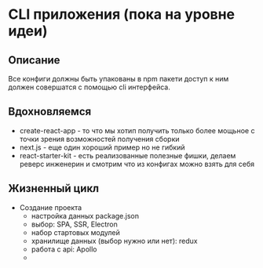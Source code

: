 # CLI приложения (пока на уровне идеи)

## Описание

Все конфиги должны быть упакованы в npm пакети доступ к ним должен совершатся с помощью cli интерфейса.

## Вдохновляемся

* create-react-app - то что мы хотип получить только более мощьное с точки зрения возможностей получения сборки
* next.js - еще один хороший пример но не гибкий
* react-starter-kit - есть реализованные полезные фишки, делаем реверс инженерин и смотрим что из конфигах можно 
взять для себя

## Жизненный цикл

* Создание проекта
  * настройка данных package.json
  * выбор: SPA, SSR, Electron
  * набор стартовых модулей
  * хранилище данных (выбор нужно или нет): redux 
  * работа с api: Apollo
  * 
